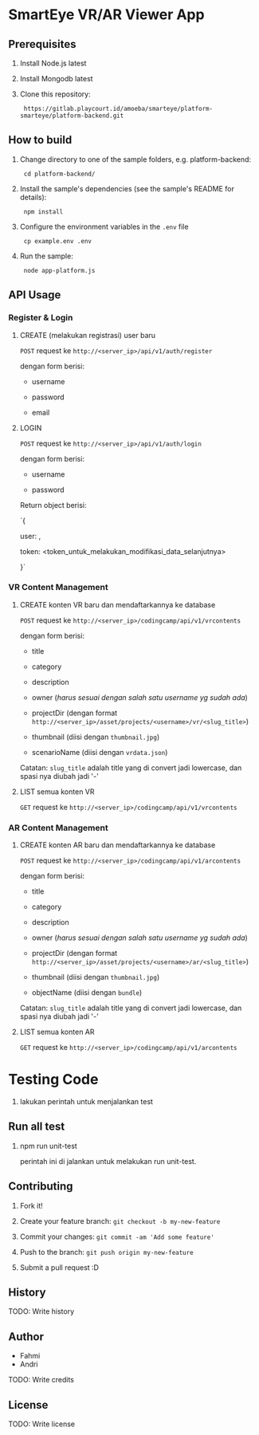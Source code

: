 
# SmartEye VR/AR Viewer App

## Prerequisites
1. Install Node.js latest

2. Install Mongodb latest

3. Clone this repository:

		https://gitlab.playcourt.id/amoeba/smarteye/platform-smarteye/platform-backend.git
		

## How to build
1. Change directory to one of the sample folders, e.g. platform-backend:

		cd platform-backend/

2. Install the sample's dependencies (see the sample's README for details):

		npm install

3. Configure the environment variables in the `.env` file

		cp example.env .env

4. Run the sample:

		node app-platform.js

  

## API Usage


### Register & Login

1. CREATE (melakukan registrasi) user baru

	`POST` request ke `http://<server_ip>/api/v1/auth/register`

	dengan form berisi:

	* username

	* password

	* email

  

2. LOGIN

	`POST` request ke `http://<server_ip>/api/v1/auth/login`

	dengan form berisi:

	* username

	* password

	Return object berisi:

	`{

	user: <username>,

	token: <token_untuk_melakukan_modifikasi_data_selanjutnya>

	}`

  

### VR Content Management

1. CREATE konten VR baru dan mendaftarkannya ke database

	`POST` request ke `http://<server_ip>/codingcamp/api/v1/vrcontents`

	dengan form berisi:

	* title

	* category

	* description

	* owner (*harus sesuai dengan salah satu username yg sudah ada*)

	* projectDir (dengan format `http://<server_ip>/asset/projects/<username>/vr/<slug_title>`)

	* thumbnail (diisi dengan `thumbnail.jpg`)

	* scenarioName (diisi dengan `vrdata.json`)

	Catatan: `slug_title` adalah title yang di convert jadi lowercase, dan spasi nya diubah jadi '-'

  

2. LIST semua konten VR

	`GET` request ke `http://<server_ip>/codingcamp/api/v1/vrcontents`

  

### AR Content Management

1. CREATE konten AR baru dan mendaftarkannya ke database

	`POST` request ke `http://<server_ip>/codingcamp/api/v1/arcontents`

	dengan form berisi:

	* title

	* category

	* description

	* owner (*harus sesuai dengan salah satu username yg sudah ada*)

	* projectDir (dengan format `http://<server_ip>/asset/projects/<username>/ar/<slug_title>`)

	* thumbnail (diisi dengan `thumbnail.jpg`)

	* objectName (diisi dengan `bundle`)

	Catatan: `slug_title` adalah title yang di convert jadi lowercase, dan spasi nya diubah jadi '-'

  

2. LIST semua konten AR

	`GET` request ke `http://<server_ip>/codingcamp/api/v1/arcontents`

  

# Testing Code

1. lakukan perintah untuk menjalankan test
  

## Run all test

1. npm run unit-test

	perintah ini di jalankan untuk melakukan run unit-test.


## Contributing

  

1. Fork it!

2. Create your feature branch: `git checkout -b my-new-feature`

3. Commit your changes: `git commit -am 'Add some feature'`

4. Push to the branch: `git push origin my-new-feature`

5. Submit a pull request :D

  

## History

  

TODO: Write history

  

## Author

* Fahmi 
* Andri
  

TODO: Write credits

  

## License

  

TODO: Write license